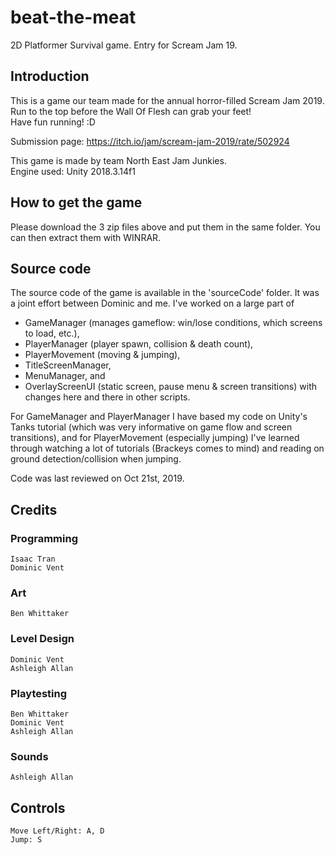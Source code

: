 # beat-the-meat
2D Platformer Survival game. Entry for Scream Jam 19.

## Introduction

This is a game our team made for the annual horror-filled Scream Jam 2019. <br>
Run to the top before the Wall Of Flesh can grab your feet!<br>
Have fun running! :D<br>

Submission page: https://itch.io/jam/scream-jam-2019/rate/502924 <br>

This game is made by team North East Jam Junkies. <br>
Engine used: Unity 2018.3.14f1 <br>

## How to get the game
Please download the 3 zip files above and put them in the same folder. You can then extract them with WINRAR.

## Source code
The source code of the game is available in the 'sourceCode' folder. It was a joint effort between Dominic and me. I've worked on a large part of 
* GameManager (manages gameflow: win/lose conditions, which screens to load, etc.), 
* PlayerManager (player spawn, collision & death count), 
* PlayerMovement (moving & jumping), 
* TitleScreenManager, 
* MenuManager, and 
* OverlayScreenUI (static screen, pause menu & screen transitions)
with changes here and there in other scripts. 

For GameManager and PlayerManager I have based my code on Unity's Tanks tutorial (which was very informative on game flow and screen transitions), and for PlayerMovement (especially jumping) I've learned through watching a lot of tutorials (Brackeys comes to mind) and reading on ground detection/collision when jumping.

Code was last reviewed on Oct 21st, 2019.

## Credits

### Programming <br>
	Isaac Tran 
	Dominic Vent 

### Art <br>
	Ben Whittaker 

### Level Design <br>
	Dominic Vent 
	Ashleigh Allan 

### Playtesting <br>
	Ben Whittaker 
	Dominic Vent 
	Ashleigh Allan 

### Sounds <br>
	Ashleigh Allan 

## Controls <br>
	Move Left/Right: A, D 
	Jump: S
